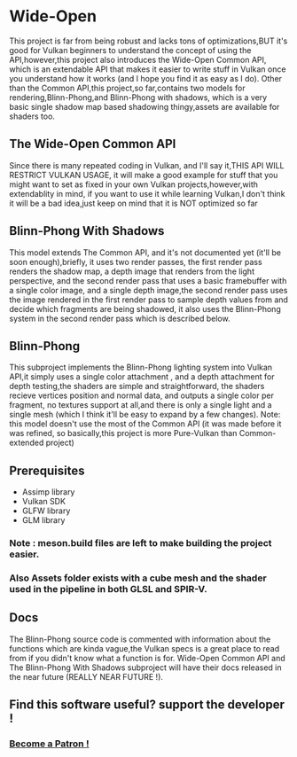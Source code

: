 # Wide-Open
This project is far from being robust and lacks tons of optimizations,BUT it's good for Vulkan beginners to understand the concept of using the API,however,this project also introduces the Wide-Open Common API, which is an extendable API that makes it easier to write stuff in Vulkan once you understand how it works (and I hope you find it as easy as I do).
Other than the Common API,this project,so far,contains two models for rendering,Blinn-Phong,and Blinn-Phong with shadows, which is a very basic single shadow map based shadowing thingy,assets are available for shaders too.
## The Wide-Open Common API
Since there is many repeated coding in Vulkan, and I'll say it,THIS API WILL RESTRICT VULKAN USAGE, it will make a good example for stuff that you might want to set as fixed in your own Vulkan projects,however,with extendablity in mind, if you want to use it while learning Vulkan,I don't think it will be a bad idea,just keep on mind that it is NOT optimized so far
## Blinn-Phong With Shadows
This model extends The Common API, and it's not documented yet (it'll be soon enough),briefly, it uses two render passes, the first render pass renders the shadow map, a depth image that renders from the light perspective, and the second render pass that uses a basic framebuffer with a single color image, and a single depth image,the second render pass uses the image rendered in the first render pass to sample depth values from and decide which fragments are being shadowed, it also uses the Blinn-Phong system in the second render pass which is described below.
## Blinn-Phong
This subproject implements the Blinn-Phong lighting system into Vulkan API,it simply uses a single color attachment , and a depth attachment for depth testing,the shaders are simple and straightforward, the shaders recieve vertices position and normal data, and outputs a single color per fragment, no textures support at all,and there is only a single light and a single mesh (which I think it'll be easy to expand by a few changes).
Note: this model doesn't use the most of the Common API (it was made before it was refined, so basically,this project is more Pure-Vulkan than Common-extended project)
## Prerequisites
- Assimp library
- Vulkan SDK
- GLFW library
- GLM library
### Note : meson.build files are left to make building the project easier.
### Also Assets folder exists with a cube mesh and the shader used in the pipeline in both GLSL and SPIR-V.
## Docs
The Blinn-Phong source code is commented with information about the functions which are kinda vague,the Vulkan specs is a great place to read from if you didn't know what a function is for.
Wide-Open Common API and The Blinn-Phong With Shadows subproject will have their docs released in the near future (REALLY NEAR FUTURE !).
## Find this software useful? support the developer !
### [Become a Patron !](https://www.patreon.com/RedDeadAlice)